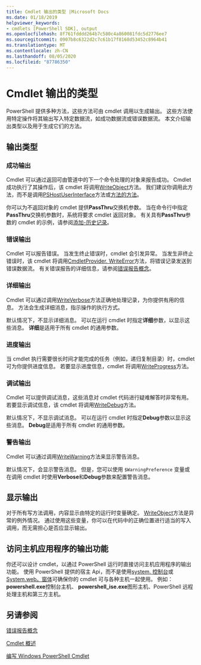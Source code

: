 ```yaml
---
title: Cmdlet 输出的类型 |Microsoft Docs
ms.date: 01/18/2019
helpviewer_keywords:
- cmdlets [PowerShell SDK], output
ms.openlocfilehash: 8f761fdddd264b7c580c4a860081fdc5d2776ee7
ms.sourcegitcommit: 0907b8c6322d2c7c61b17f8168d53452c8964b41
ms.translationtype: MT
ms.contentlocale: zh-CN
ms.lasthandoff: 08/05/2020
ms.locfileid: "87786350"
---
```

# <a name="types-of-cmdlet-output"></a>Cmdlet 输出的类型

PowerShell 提供多种方法，这些方法可由 cmdlet 调用以生成输出。 这些方法使用特定操作将其输出写入特定数据流，如成功数据流或错误数据流。 本文介绍输出类型以及用于生成它们的方法。

## <a name="types-of-output"></a>输出类型

### <a name="success-output"></a>成功输出

Cmdlet 可以通过返回可由管道中的下一个命令处理的对象来报告成功。 Cmdlet 成功执行了其操作后，该 cmdlet 将调用[WriteObject](/dotnet/api/System.Management.Automation.Cmdlet.WriteObject)方法。 我们建议你调用此方法，而不是调用[PSHostUserInterface](/dotnet/api/System.Management.Automation.Host.PSHostUserInterface.WriteLine)方法或[方法的方法](/dotnet/api/System.Console.WriteLine)。

你可以为不返回对象的 cmdlet 提供**PassThru**交换机参数。
当在命令行中指定**PassThru**交换机参数时，系统将要求 cmdlet 返回对象。 有关具有**PassThru**参数的 cmdlet 的示例，请参阅[添加-历史记录](/powershell/module/Microsoft.PowerShell.Core/Add-History)。

### <a name="error-output"></a>错误输出

Cmdlet 可以报告错误。 当发生终止错误时，cmdlet 会引发异常。 当发生非终止错误时，该 cmdlet 将调用[CmdletProvider. WriteError](/dotnet/api/System.Management.Automation.Provider.CmdletProvider.WriteError)方法，将错误记录发送到错误数据流。 有关错误报告的详细信息，请参阅[错误报告概念](./error-reporting-concepts.md)。

### <a name="verbose-output"></a>详细输出

Cmdlet 可以通过调用[WriteVerbose](/dotnet/api/System.Management.Automation.Cmdlet.WriteVerbose)方法正确地处理记录，为你提供有用的信息。 方法会生成详细消息，指示操作的执行方式。

默认情况下，不显示详细消息。 可以在运行 cmdlet 时指定**详细**参数，以显示这些消息。 **详细**是适用于所有 cmdlet 的通用参数。

### <a name="progress-output"></a>进度输出

当 cmdlet 执行需要很长时间才能完成的任务（例如，递归复制目录）时，cmdlet 可为你提供进度信息。 若要显示进度信息，cmdlet 将调用[WriteProgress](/dotnet/api/System.Management.Automation.Cmdlet.WriteProgress)方法。

### <a name="debug-output"></a>调试输出

Cmdlet 可以提供调试消息，这些消息对 cmdlet 代码进行疑难解答时非常有用。 若要显示调试信息，该 cmdlet 将调用[WriteDebug](/dotnet/api/System.Management.Automation.Cmdlet.WriteDebug)方法。

默认情况下，不显示调试消息。 可以在运行 cmdlet 时指定**Debug**参数以显示这些消息。 **Debug**是适用于所有 cmdlet 的通用参数。

### <a name="warning-output"></a>警告输出

Cmdlet 可以通过调用[WriteWarning](/dotnet/api/System.Management.Automation.Cmdlet.WriteWarning)方法来显示警告消息。

默认情况下，会显示警告消息。 但是，您可以使用 `$WarningPreference` 变量或在调用 cmdlet 时使用**Verbose**和**Debug**参数来配置警告消息。

## <a name="displaying-output"></a>显示输出

对于所有写方法调用，内容显示由特定的运行时变量确定。 [WriteObject](/dotnet/api/System.Management.Automation.Cmdlet.WriteObject)方法是异常的例外情况。 通过使用这些变量，你可以在代码中的正确位置进行适当的写入调用，而无需担心是否应显示输出。

## <a name="accessing-the-output-functionality-of-a-host-application"></a>访问主机应用程序的输出功能

你还可以设计 cmdlet，以通过 PowerShell 运行时直接访问主机应用程序的输出功能。 使用 PowerShell 提供的宿主 Api，而不是使用[system. 控制台](/dotnet/api/System.Console)或[System.web。窗体](/dotnet/api/System.Windows.Forms)可确保你的 cmdlet 可与各种主机一起使用。 例如： **powershell.exe**控制台主机、 **powershell_ise.exe**图形主机、PowerShell 远程处理主机和第三方主机。

## <a name="see-also"></a>另请参阅

[错误报告概念](./error-reporting-concepts.md)

[Cmdlet 概述](./cmdlet-overview.md)

[编写 Windows PowerShell Cmdlet](./writing-a-windows-powershell-cmdlet.md)
